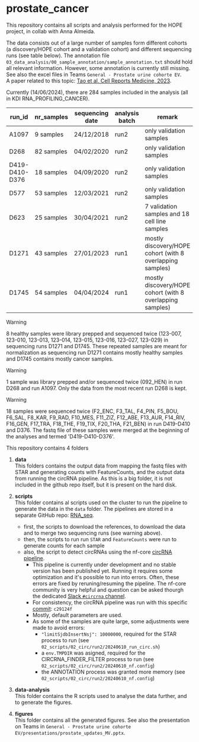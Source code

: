 # prostate_cancer
This repository contains all scripts and analysis performed for the HOPE project, in collab with Anna Almeida.

The data consists out of a large number of samples form different cohorts (a discovery/HOPE cohort and a validation cohort) and different sequencing runs (see table below). The annotation file `03_data_analysis/00_sample_annotation/sample_annotation.txt` should hold all relevant information. However, some annotation is currently still missing. See also the excel files in Teams `General - Prostate urine cohorte EV`.  
A paper related to this topic: [Tao et al, Cell Reports Medicine, 2023](https://www.cell.com/cell-reports-medicine/fulltext/S2666-3791(23)00417-2?_returnURL=https%3A%2F%2Flinkinghub.elsevier.com%2Fretrieve%2Fpii%2FS2666379123004172%3Fshowall%3Dtrue#%20).

Currently (14/06/2024), there are 284 samples included in the analysis (all in KDI RNA_PROFILING_CANCER).

run_id | nr_samples | sequencing date | analysis batch | remark
--- | --- | --- | --- | ---
A1097 | 9 samples | 24/12/2018 | run2 | only validation samples
D268 | 82 samples | 04/02/2020 | run2 | only validation samples
D419-D410-D376 | 18 samples | 04/09/2020 | run2 | only validation samples
D577 | 53 samples | 12/03/2021 | run2 | only validation samples
D623 | 25 samples | 30/04/2021 | run2 | 7 validation samples and 18 cell line samples
D1271 | 43 samples | 27/01/2023 | run1 | mostly discovery/HOPE cohort (with 8 overlapping samples)
D1745 | 54 samples | 04/04/2024	| run1 | mostly discovery/HOPE cohort (with 8 overlapping samples)


> [!WARNING]  
> 8 healthy samples were library prepped and sequenced twice (123-007, 123-010, 123-013, 123-014, 123-015, 123-016, 123-027, 123-029) in sequencing runs D1271 and D1745. These repeated samples are meant for normalization as sequencing run D1271 contains mostly healthy samples and D1745 contains mostly cancer samples.

> [!WARNING]
> 1 sample was library prepped and/or sequenced twice (092_HEN) in run D268 and run A1097. Only the data from the most recent run D268 is kept.

> [!WARNING]
> 18 samples were sequenced twice (F2_ENC, F3_TAL, F4_PIN, F5_BOU, F6_SAL, F8_KAR, F9_RAD, F10_MES, F11_ZIZ, F12_ABE, F13_AUR, F14_RIV, F16_GEN, F17_TRA, F18_THE, F19_TIX, F20_THA, F21_BEN) in run D419-D410 and D376. The fastq file of these samples were merged at the beginning of the analyses and termed 'D419-D410-D376'.

This repository contains 4 folders
1. **data**  
This folders contains the output data from mapping the fastq files with STAR and generating counts with FeatureCounts, and the output data from running the circRNA pipeline. As this is a big folder, it is not included in the github repo itself, but it is present on the hard disk. 

2. **scripts**  
This folder contains al scripts used on the cluster to run the pipeline to generate the data in the `data` folder. The pipelines are stored in a separate GitHub repo: [RNA_seq](https://github.com/MariekeVromman/RNA_seq).
  
    - first, the scripts to download the references, to download the data and to merge two sequencing runs (see warning above).
    - then, the scripts to run run `STAR` and `FeatureCounts` were run to generate counts for each sample
    - also, the script to detect circRNAs using the nf-core [circRNA pipeline](https://github.com/nf-core/circrna).
      - This pipeline is currently under development and no stable version has been published yet. Running it requires some optimization and it's possible to run into errors. Often, these errors are fixed by reruning/resuming the pipeline. The nf-core community is very helpful and question can be asked thourgh the dedicated [Slack `#circrna` channel](https://nfcore.slack.com/channels/circrna).
      - For consistency, the circRNA pipeline was run with this specific [commit](https://github.com/nf-core/circrna/commit/c29124feafb089482cbb709f01c648b74139460a): `c29124f`
      - Mostly, default parameters are used.
      - As some of the samples are quite large, some adjustments were made to avoid errors:
        - `"limitSjdbInsertNsj": 10000000`, required for the STAR process to run (see `02_scripts/02_circ/run2/20240610_run_circ.sh`)
        - a `env.TMPDIR` was asigned, required for the CIRCRNA_FINDER_FILTER process to run (see `02_scripts/02_circ/run2/20240610_nf.config`)
        - the ANNOTATION process was granted more memory (see `02_scripts/02_circ/run2/20240610_nf.config`)



3. **data-analysis**  
This folder contains the R scripts used to analyse the data further, and to generate the figures.

4. **figures**  
This folder contains all the generated figures. See also the presentation on Teams in `General - Prostate urine cohorte EV/presentations/prostate_updates_MV.pptx`.
